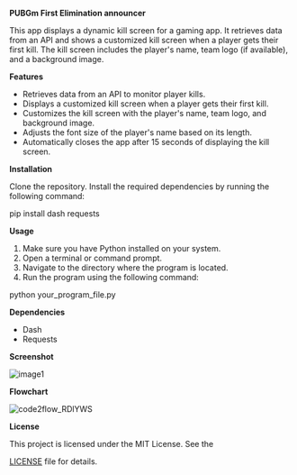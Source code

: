 **PUBGm First Elimination announcer**

This app displays a dynamic kill screen for a gaming app. It retrieves data from an API and shows a customized kill screen when a player gets their first kill. The kill screen includes the player's name, team logo (if available), and a background image.

**Features**

- Retrieves data from an API to monitor player kills.
- Displays a customized kill screen when a player gets their first kill.
- Customizes the kill screen with the player's name, team logo, and background image.
- Adjusts the font size of the player's name based on its length.
- Automatically closes the app after 15 seconds of displaying the kill screen.

**Installation**

 Clone the repository.
 Install the required dependencies by running the following command:

pip install dash requests 

**Usage**

1. Make sure you have Python installed on your system.
1. Open a terminal or command prompt.
1. Navigate to the directory where the program is located.
1. Run the program using the following command:



python your\_program\_file.py 

**Dependencies**

- Dash
- Requests


**Screenshot**

![image1](https://github.com/NotJeket/PUBGm-First-Elimination/assets/37781149/25d45e95-b8c6-48b1-990a-757bc9ce0b6f)

**Flowchart**

![code2flow_RDlYWS](https://github.com/NotJeket/PUBGm-First-Elimination/assets/37781149/4ad1debf-d271-43c9-a551-987e1d3a4be6)



**License**

This project is licensed under the MIT License. See the

[LICENSE](https://github.com/NotJeket/PUBGm-First-Elimination/blob/main/LICENSE) file for details.
